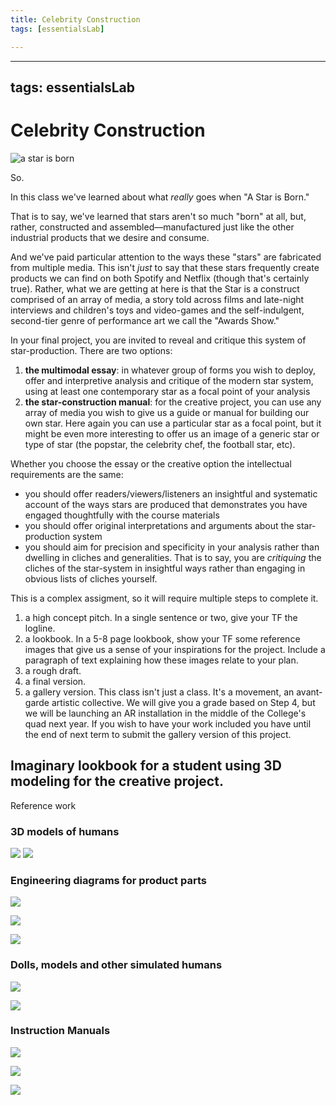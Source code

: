 ```yaml
---
title: Celebrity Construction
tags: [essentialsLab]

---
```


---
tags: essentialsLab
---

# Celebrity Construction

![a star is born](https://78.media.tumblr.com/d624dd502f24ca644b31861ed59d4b94/tumblr_pg6fdxn0zM1uyg4r8o1_1280.gif)

So.

In this class we've learned about what *really* goes when "A Star is Born." 

That is to say, we've learned that stars aren't so much "born" at all, but, rather, constructed and assembled––manufactured just like the other industrial products that  we desire and consume. 

And we've paid particular attention to the ways these "stars" are fabricated from multiple media. This isn't *just* to say that these stars frequently create products we can find on both Spotify and Netflix (though that's certainly true). Rather, what we are getting at here is that the Star is a construct comprised of an array of media, a story told across films and late-night interviews and children's toys and video-games and the self-indulgent, second-tier genre of performance art we call the "Awards Show."

In your final project, you are invited to reveal and critique this system of star-production. There are two options:

1. **the multimodal essay**: in whatever group of forms you wish to deploy, offer and interpretive analysis and critique of the modern star system, using at least one contemporary star as a focal point of your analysis
2. **the star-construction manual**: for the creative project, you can use any array of media you wish to give us a guide or manual for building our own star. Here again you can use a particular star as a focal point, but it might be even more interesting to offer us an image of a generic star or type of star (the popstar, the celebrity chef, the football star, etc).  

Whether you choose the essay or the creative option the intellectual requirements are the same:
* you should offer readers/viewers/listeners an insightful and systematic account of the ways stars are produced that demonstrates you have engaged thoughtfully with the course materials
* you should offer original interpretations and arguments about the star-production system
* you should aim for precision and specificity in your analysis rather than dwelling in cliches and generalities. That is to say, you are *critiquing* the cliches of the star-system in insightful ways rather than engaging in obvious lists of cliches yourself.

This is a complex assigment, so it will require multiple steps to complete it.

1. a high concept pitch. In a single sentence or two, give your TF the logline.
2. a lookbook. In a 5-8 page lookbook, show your TF some reference images that give us a sense of your inspirations for the project. Include a paragraph of text explaining how these images relate to your plan.
3. a rough draft.
4. a final version.
5. a gallery version. This class isn't just a class. It's a movement, an avant-garde artistic collective. We will give you a grade based on Step 4, but we will be launching an AR installation in the middle of the College's quad next year. If you wish to have your work included you have until the end of next term to submit the gallery version of this project.


## Imaginary lookbook for a student using 3D modeling for the creative project.

Reference work

### 3D models of humans

![](https://i.imgur.com/2wcAEWM.png)
![](https://static.turbosquid.com/Preview/2020/08/31__05_38_31/05e.jpgBF0BA2B2-AA31-4952-877E-4CACF4229028Zoom.jpg)



### Engineering diagrams for product parts

![](https://i.ytimg.com/vi/p5Tyq6vGHEI/maxresdefault.jpg)

![](https://blogs.rand.com/.a/6a0115711b8d26970b01b8d2a6488b970c-pi)

![](https://pbs.twimg.com/media/DxotshvXgAI2hXv.jpg)


### Dolls, models and other simulated humans

![](https://assetstorev1-prd-cdn.unity3d.com/key-image/51afc84d-62ab-4321-904d-afccdffe846b.jpg)

![](https://i.ytimg.com/vi/NK_asSmslRU/maxresdefault.jpg)

### Instruction Manuals


![](https://www.brickfanatics.com/wp-content/uploads/LEGO-instructions-featured-800-445.jpg)

![](https://images2.minutemediacdn.com/image/upload/c_fill,g_auto,h_1248,w_2220/v1555922266/shape/mentalfloss/screen_shot_2014-08-18_at_2.45.22_pm.png?itok=sjj0gf9Z)

![](https://miro.medium.com/max/1838/1*KmJbC8bdTxvCSQdyxGtxaA.jpeg)
